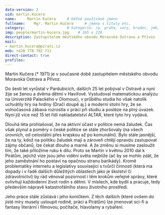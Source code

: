 ```yaml
---
data-version: 2
uid: martin.kucera
name:     Martin Kučera  	# běžně používáné jméno
fullname:    Mgr. Martin Kučera  	# jméno s tituly etc.
category:                	# kategorie: rp, praha, vary, hradec, jmk, senat
img: people/martin-kucera.jpg    # 165 x 220
description: Zastupitelem městského obvodu Moravská Ostrava a Přívoz	# kratký popis, max 160 znaků
mail:
- martin.kucera@pirati.cz
mob: +420 778 702 711		
direct-contact: true
profiles:
---
```

Martin Kučera (* 1971) je v současné době zastupitelem městského obvodu Moravská Ostrava a Přívoz. 

Do šesti let vyrůstal v Pardubicích, dalších 25 let pobýval v Ostravě a nyní žije se ženou a dvěma dětmi v Havířově.
Vystudoval matematickou analýzu na Univerzitě Palackého v Olomouci, v průběhu studia ho však natolik uchvátily
hry na hrdiny (Dračí doupě aj.) a moderní stolní hry, že se volnočasová zábava rozrostla v práci při studiu a
posléze na plný úvazek. Nyní již více než 15 let řídí nakladatelství ALTAR, které tyto hry vydává.

Dlouhá léta prohlašoval, že na aktivní účast v politice nemá žaludek. Čas však plynul a poměry v české politice
se stále zhoršovaly (na všech úrovních, od celostátní přes krajskou až po komunální). Bylo stále jasnější,
že na ty, kdož na politiku žaludek mají a zároveň chtějí opravdu zastupovat zájmy občanů, lze čekat dlouho a
marně. A že změnu si musíme zasloužit tím, že také přiložíme ruku k dílu. Proto se Martin v květnu 2010 dal k Pirátům,
jejichž vize jsou jeho vidění světa nejblíže (ač by se mohlo zdát, že jeho zaměstnání ho postaví na opačnou
stranu barikády). Kromě problematiky internetu a legislativy související s tvůrčí činností (která ma dopady i v
řadě dalších důležitých oblastech jako je školství či zdravotnictví) by rád věnoval pozornost i těm krokům
veřejné správy, které ovlivňují každodenní život rodin s dětmi. V místech, kde bydlí a pracuje, tedy především
nápravě katastrofálního stavu životního prostředí.

Jeho práce stále zůstává i jeho koníčkem. Z těch dalších (které ovšem do jisté míry musely ustoupit rodině, práci
a Pirátům) lze jmenovat sci-fi a fantasy literární i filmovou, počítače, hlavolamy a rybaření.

